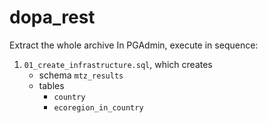 # dopa_rest

Extract the whole archive
In PGAdmin, execute in sequence:
1. `01_create_infrastructure.sql`, which creates
	+ schema `mtz_results`
	+ tables
		+ `country`
		+ `ecoregion_in_country`
      
